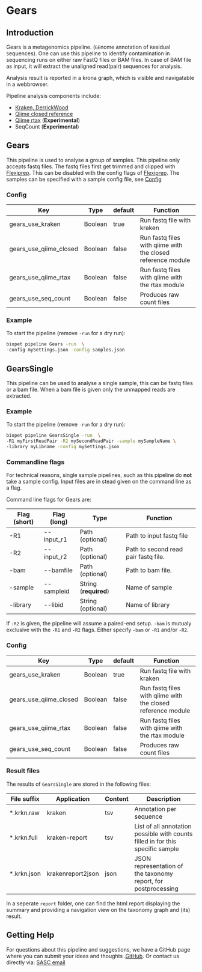# Gears

## Introduction
Gears is a metagenomics pipeline. (``GE``nome ``A``nnotation of ``R``esidual ``S``equences). One can use this pipeline to identify contamination in sequencing runs on either raw FastQ files or BAM files.
In case of BAM file as input, it will extract the unaligned read(pair) sequences for analysis.

Analysis result is reported in a krona graph, which is visible and navigatable in a webbrowser.

Pipeline analysis components include:
 
 - [Kraken, DerrickWood](https://github.com/DerrickWood/kraken)
 - [Qiime closed reference](http://qiime.org)
 - [Qiime rtax](http://qiime.org) (**Experimental**)
 - SeqCount (**Experimental**)

## Gears

This pipeline is used to analyse a group of samples. This pipeline only accepts fastq files. The fastq files first get trimmed and clipped with [Flexiprep](Flexiprep). This can be disabled with the config flags of [Flexiprep](Flexiprep). The samples can be specified with a sample config file, see [Config](../general/Config)

### Config

| Key | Type | default | Function |
| --- | ---- | ------- | -------- |
| gears_use_kraken | Boolean | true | Run fastq file with kraken |
| gears_use_qiime_closed | Boolean | false | Run fastq files with qiime with the closed reference module |
| gears_use_qiime_rtax | Boolean | false |  Run fastq files with qiime with the rtax module |
| gears_use_seq_count | Boolean | false | Produces raw count files |

### Example

To start the pipeline (remove `-run` for a dry run):

``` bash
biopet pipeline Gears -run  \
-config mySettings.json -config samples.json
```

## GearsSingle

This pipeline can be used to analyse a single sample, this can be fastq files or a bam file. When a bam file is given only the unmapped reads are extracted.

### Example

To start the pipeline (remove `-run` for a dry run):

``` bash
biopet pipeline GearsSingle -run  \
-R1 myFirstReadPair -R2 mySecondReadPair -sample mySampleName \
-library myLibname -config mySettings.json
```

### Commandline flags
For technical reasons, single sample pipelines, such as this pipeline do **not** take a sample config.
Input files are in stead given on the command line as a flag.

Command line flags for Gears are:

| Flag  (short)| Flag (long) | Type | Function |
| ------------ | ----------- | ---- | -------- |
| -R1 | --input_r1 | Path (optional) | Path to input fastq file |
| -R2 | --input_r2 | Path (optional) | Path to second read pair fastq file. |
| -bam | --bamfile | Path (optional) | Path to bam file. |
| -sample | --sampleid | String (**required**) | Name of sample |
| -library | --libid | String (optional) | Name of library |

If `-R2` is given, the pipeline will assume a paired-end setup. `-bam` is mutualy exclusive with the `-R1` and `-R2` flags. Either specify `-bam` or `-R1` and/or `-R2`.

### Config

| Key | Type | default | Function |
| --- | ---- | ------- | -------- |
| gears_use_kraken | Boolean | true | Run fastq file with kraken |
| gears_use_qiime_closed | Boolean | false | Run fastq files with qiime with the closed reference module |
| gears_use_qiime_rtax | Boolean | false |  Run fastq files with qiime with the rtax module |
| gears_use_seq_count | Boolean | false | Produces raw count files |

### Result files

The results of `GearsSingle` are stored in the following files:

| File suffix | Application | Content | Description |
| ----------- | ----------- | ------- | ----------- |
| *.krkn.raw  | kraken      | tsv     | Annotation per sequence |
| *.krkn.full | kraken-report | tsv | List of all annotation possible with counts filled in for this specific sample|
| *.krkn.json | krakenreport2json| json | JSON representation of the taxonomy report, for postprocessing |

In a seperate `report` folder, one can find the html report displaying the summary and providing a navigation view on the taxonomy graph and (its) result.

## Getting Help
For questions about this pipeline and suggestions, we have a GitHub page where you can submit your ideas and thoughts .[GitHub](https://github.com/biopet/biopet).
Or contact us directly via: [SASC email](mailto:SASC@lumc.nl)
